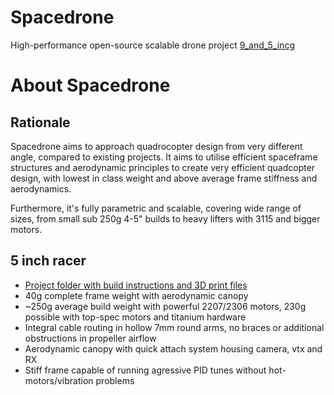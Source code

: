 # Spacedrone
High-performance open-source scalable drone project
[9_and_5_incg](/9_5_inch_angle_grass_1.jpg)

# About Spacedrone
## Rationale

Spacedrone aims to approach quadrocopter design from very different angle, compared to existing projects.
It aims to utilise efficient spaceframe structures and aerodynamic principles to create very efficient quadcopter
design, with lowest in class weight and above average frame stiffness and aerodynamics.

Furthermore, it's fully parametric and scalable, covering wide range of sizes, from small sub 250g 4-5" builds to 
heavy lifters with 3115 and bigger motors.

## 5 inch racer
* [Project folder with build instructions and 3D print files](/5_inch_pyramid_drone)
* 40g complete frame weight with aerodynamic canopy
* ~250g average build weight with powerful 2207/2306 motors, 230g possible with top-spec motors and titanium hardware
* Integral cable routing in hollow 7mm round arms, no braces or additional obstructions in propeller airflow
* Aerodynamic canopy with quick attach system housing camera, vtx and RX
* Stiff frame capable of running agressive PID tunes without hot-motors/vibration problems
